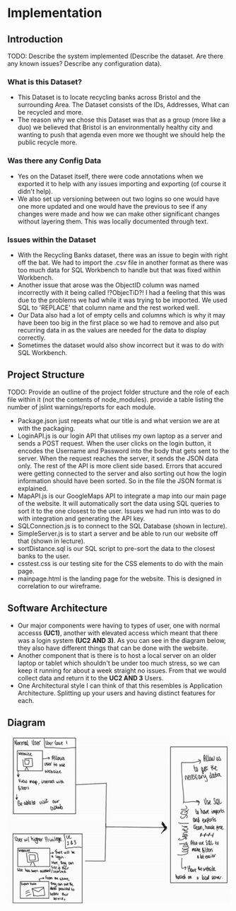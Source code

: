 # Implementation

## Introduction
TODO: Describe the system implemented (Describe the dataset. Are there any known issues? Describe any configuration data).

### What is this Dataset?
- This Dataset is to locate recycling banks across Bristol and the surrounding Area. The Dataset consists of the IDs, Addresses, What can be recycled and more.
- The reason why we chose this Dataset was that as a group (more like a duo) we believed that Bristol is an environmentally healthy city and wanting to push that agenda even more we thought we should help the public recycle more.

### Was there any Config Data
- Yes on the Dataset itself, there were code annotations when we exported it to help with any issues importing and exporting (of course it didn't help).
- We also set up versioning between out two logins so one would have one more updated and one would have the previous to see if any changes were made and how we can make other significant changes without layering them. This was locally documented through text.


### Issues within the Dataset
- With the Recycling Banks dataset, there was an issue to begin with right off the bat. We had to import the .csv file in another format as there was too much data for SQL Workbench to handle but that was fixed within Workbench. 
- Another issue that arose was the ObjectID column was named incorrectly with it being called !?ObjecTiD?! I had a feeling that this was due to the problems we had while it was trying to be imported. We used SQL to 'REPLACE' that column name and the rest worked well.
- Our Data also had a lot of empty cells and columns which is why it may have been too big in the first place so we had to remove and also put recurring data in as the values are needed for the data to display correctly.
- Sometimes the dataset would also show incorrect but it was to do with SQL Workbench.

## Project Structure
TODO: Provide an outline of the project folder structure and the role of each file within it (not the contents of node_modules).
provide a table listing the number of jslint warnings/reports for each module.

- Package.json just repeats what our title is and what version we are at with the packaging.
- LoginAPI.js is our login API that utilises my own laptop as a server and sends a POST request. When the user clicks on the login button, it encodes the Username and Password into the body that gets sent to the server. When the request reaches the server, it sends the JSON data only. The rest of the API is more client side based. Errors that accured were getting connected to the server and also sorting out how the login information should have been sorted. So in the file the JSON format is explained.
- MapAPI.js is our GoogleMaps API to integrate a map into our main page of the website. It will automatically sort the data using SQL queries to sort it to the one closest to the user. Issues we had run into was to do with integration and generating the API key.
- SQLConnection.js is to connect to the SQL Database (shown in lecture).
- SimpleServer.js is to start a server and be able to run our website off that (shown in lecture).
- sortDistance.sql is our SQL script to pre-sort the data to the closest banks to the user. 
- csstest.css is our testing site for the CSS elements to do with the main page.
- mainpage.html is the landing page for the website. This is designed in correlation to our wireframe.


## Software Architecture

- Our major components were having to types of user, one with normal accesss **(UC1)**, another with elevated access which meant that there was a login system **(UC2 AND 3)**. As you can see in the diagram below, they also have different things that can be done with the website.
- Another component that is there is to host a local server on an older laptop or tablet which shouldn't be under too much stress, so we can keep it running for about a week straight no issues. From that we would collect data and return it to the **UC2 AND 3** Users.
- One Architectural style I can think of that this resembles is Application Architecture. Splitting up your users and having distinct features for each.

## Diagram 

![Insert your component Diagram here](images/component.png)
